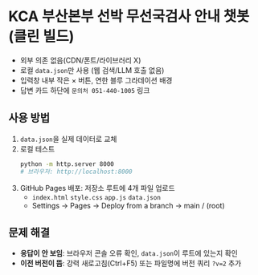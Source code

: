 # KCA 부산본부 선박 무선국검사 안내 챗봇 (클린 빌드)
- 외부 의존 없음(CDN/폰트/라이브러리 X)
- 로컬 `data.json`만 사용 (웹 검색/LLM 호출 없음)
- 입력창 내부 작은 × 버튼, 연한 블루 그라데이션 배경
- 답변 카드 하단에 `문의처 051-440-1005` 링크

## 사용 방법
1) `data.json`을 실제 데이터로 교체
2) 로컬 테스트
   ```bash
   python -m http.server 8000
   # 브라우저: http://localhost:8000
   ```
3) GitHub Pages 배포: 저장소 루트에 4개 파일 업로드
   - `index.html` `style.css` `app.js` `data.json`
   - Settings → Pages → Deploy from a branch → main / (root)

## 문제 해결
- **응답이 안 보임**: 브라우저 콘솔 오류 확인, `data.json`이 루트에 있는지 확인
- **이전 버전이 뜸**: 강력 새로고침(Ctrl+F5) 또는 파일명에 버전 쿼리 `?v=2` 추가